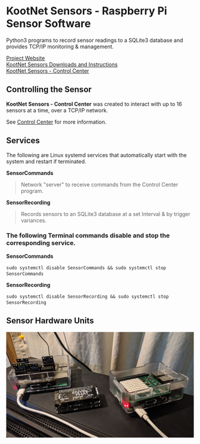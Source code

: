 # KootNet Sensors - Raspberry Pi Sensor Software
Python3 programs to record sensor readings to a SQLite3 database and provides TCP/IP monitoring & management.

[Project Website](http://kootenay-networks.com/?page_id=170)  
[KootNet Sensors Downloads and Instructions](http://kootenay-networks.com/?page_id=236)  
[KootNet Sensors - Control Center](https://github.com/chad-ermacora/sensor-control-center)

Controlling the Sensor
-------------------------

**KootNet Sensors - Control Center** was created to interact with up to 16 sensors at a time, over a TCP/IP network.

See [Control Center](https://github.com/chad-ermacora/sensor-control-center) for more information.


Services
----------

The following are Linux systemd services that automatically start with the system and restart if terminated. 

**SensorCommands**
>Network "server" to receive commands from the Control Center program.

**SensorRecording**
>Records sensors to an SQLite3 database at a set Interval & by trigger variances.

### The following Terminal commands disable and stop the corresponding service.

**SensorCommands**
```
sudo systemctl disable SensorCommands && sudo systemctl stop SensorCommands
```

**SensorRecording**
```
sudo systemctl disable SensorRecording && sudo systemctl stop SensorRecording
```

Sensor Hardware Units
---------------------
![KootNet Sensors - Raspberry Pi Sensors](SensorHardware.jpg "Raspberry Pi Sensors")
